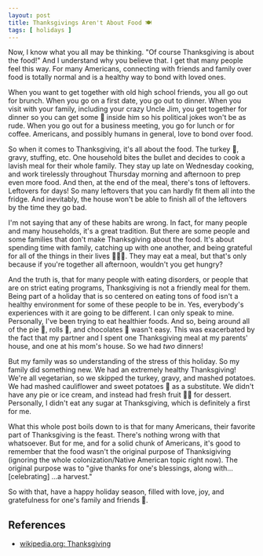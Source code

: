 ```yaml
---
layout: post
title: Thanksgivings Aren't About Food 🍽
tags: [ holidays ]
---
```


Now, I know what you all may be thinking. "Of course Thanksgiving is about the food!" And I understand why you believe that. I get that many people feel this way. For many Americans, connecting with friends and family over food is totally normal and is a healthy way to bond with loved ones.

When you want to get together with old high school friends, you all go out for brunch. When you go on a first date, you go out to dinner. When you visit with your family, including your crazy Uncle Jim, you get together for dinner so you can get some 🥃 inside him so his political jokes won't be as rude. When you go out for a business meeting, you go for lunch or for coffee. Americans, and possibly humans in general, love to bond over food.

So when it comes to Thanksgiving, it's all about the food. The turkey 🦃, gravy, stuffing, etc. One household bites the bullet and decides to cook a lavish meal for their whole family. They stay up late on Wednesday cooking, and work tirelessly throughout Thursday morning and afternoon to prep even more food. And then, at the end of the meal, there's tons of leftovers. Leftovers for days! So many leftovers that you can hardly fit them all into the fridge. And inevitably, the house won't be able to finish all of the leftovers by the time they go bad.

I'm not saying that any of these habits are wrong. In fact, for many people and many households, it's a great tradition. But there are some people and some families that don't make Thanksgiving about the food. It's about spending time with family, catching up with one another, and being grateful for all of the things in their lives 🙇🏻‍♀️. They may eat a meal, but that's only because if you're together all afternoon, wouldn't you get hungry?

And the truth is, that for many people with eating disorders, or people that are on strict eating programs, Thanksgiving is not a friendly meal for them. Being part of a holiday that is so centered on eating tons of food isn't a healthy environment for some of these people to be in. Yes, everybody's experiences with it are going to be different. I can only speak to mine. Personally, I've been trying to eat healthier foods. And so, being around all of the pie 🥧, rolls 🥖, and chocolates 🍫 wasn't easy. This was exacerbated by the fact that my partner and I spent one Thanksgiving meal at my parents' house, and one at his mom's house. So we had _two_ dinners!

But my family was so understanding of the stress of this holiday. So my family did something new. We had an extremely healthy Thanksgiving! We're all vegetarian, so we skipped the turkey, gravy, and mashed potatoes. We had mashed cauliflower and sweet potatoes 🥔 as a substitute. We didn't have any pie or ice cream, and instead had fresh fruit 🍓🍇 for dessert. Personally, I didn't eat any sugar at Thanksgiving, which is definitely a first for me.

What this whole post boils down to is that for many Americans, their favorite part of Thanksgiving is the feast. There's nothing wrong with that whatsoever. But for me, and for a solid chunk of Americans, it's good to remember that the food wasn't the original purpose of Thanksigiving (ignoring the whole colonization/Native American topic right now). The original purpose was to "give thanks for one's blessings, along with... [celebrating] ...a harvest."

So with that, have a happy holiday season, filled with love, joy, and gratefulness for one's family and friends 🥂.

## References

* [wikipedia.org: Thanksgiving](https://en.wikipedia.org/wiki/Thanksgiving_(United_States))
